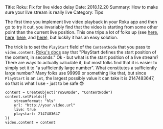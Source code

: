 Title: Roku: Fix for live video delay
Date: 2018.12.20
Summary: How to make sure your live stream is really live
Category: Tips

The first time you implement live video playback in your Roku app and then go to try it out, you invariably find that the video is starting from some other point than the current live position. This one trips a lot of folks up (see [here][Example1], [here][Example2], [here][Example3], and [here][Example4]), but luckily it has an easy solution.

The trick is to set the `PlayStart` field of the `ContentNode` that you pass to `video.content`. [Roku's docs][PlayStart] say that "PlayStart defines the start position of the content, in seconds." Ok - but what is the start position of a live stream? There are ways to actually calculate it, but most folks find that it is easier to simply set it to "a sufficiently large number". What constitutes a sufficiently large number? Many folks use 99999 or something like that, but since `PlayStart` is an `int`, the largest possibly value it can take it is 2147483647, so that is what I use - just to be safe 😎

    content = CreateObject("roSGNode", "ContentNode")
    content.setFields({
        streamformat: "hls"
        url: "http://your.video.url"
        live: true
        playstart: 2147483647
    })
    video.content = content

[Example1]: https://forums.roku.com/viewtopic.php?t=39589
[Example2]: https://forums.roku.com/viewtopic.php?t=66558
[Example3]: https://forums.roku.com/viewtopic.php?t=37622
[Example4]: https://stackoverflow.com/questions/50021092/roku-is-playing-about-a-1-hour-delay-on-the-live-stream
[PlayStart]: https://sdkdocs.roku.com/display/sdkdoc/Content+Meta-Data
